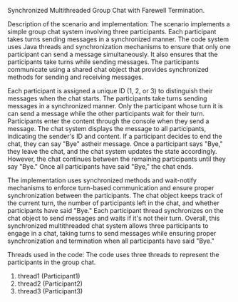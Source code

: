 Synchronized Multithreaded Group Chat with Farewell Termination.

Description of the scenario and implementation:
The scenario implements a simple group chat system involving three participants. Each participant takes turns sending messages in a synchronized manner. The code system uses Java threads and synchronization mechanisms to ensure that only one participant can send a message simultaneously. It also ensures that the participants take turns while sending messages. The participants communicate using a shared chat object that provides synchronized methods for sending and receiving messages.

Each participant is assigned a unique ID (1, 2, or 3) to distinguish their messages when the chat starts. The participants take turns sending messages in a synchronized manner. Only the participant whose turn it is can send a message while the other participants wait for their turn. Participants enter the content through the console when they send a message. The chat system displays the message to all participants, indicating the sender's ID and content. If a participant decides to end the chat, they can say "Bye" astheir message. Once a participant says "Bye," they leave the chat, and the chat system updates the state accordingly. However, the chat continues between the remaining participants until they say "Bye." Once all participants have said "Bye," the chat ends.

The implementation uses synchronized methods and wait-notify mechanisms to enforce turn-based communication and ensure proper synchronization between the participants. The chat object keeps track of the current turn, the number of participants left in the chat, and whether participants have said "Bye." Each participant thread synchronizes on the chat object to send messages and waits if it's not their turn. Overall, this synchronized multithreaded chat system allows three participants to engage in a chat, taking turns to send messages while ensuring proper synchronization and termination when all participants have said "Bye."

Threads used in the code:
The code uses three threads to represent the participants in the group chat.
1. thread1 (Participant1)
2. thread2 (Participant2)
3. thread3 (Participant3) 
